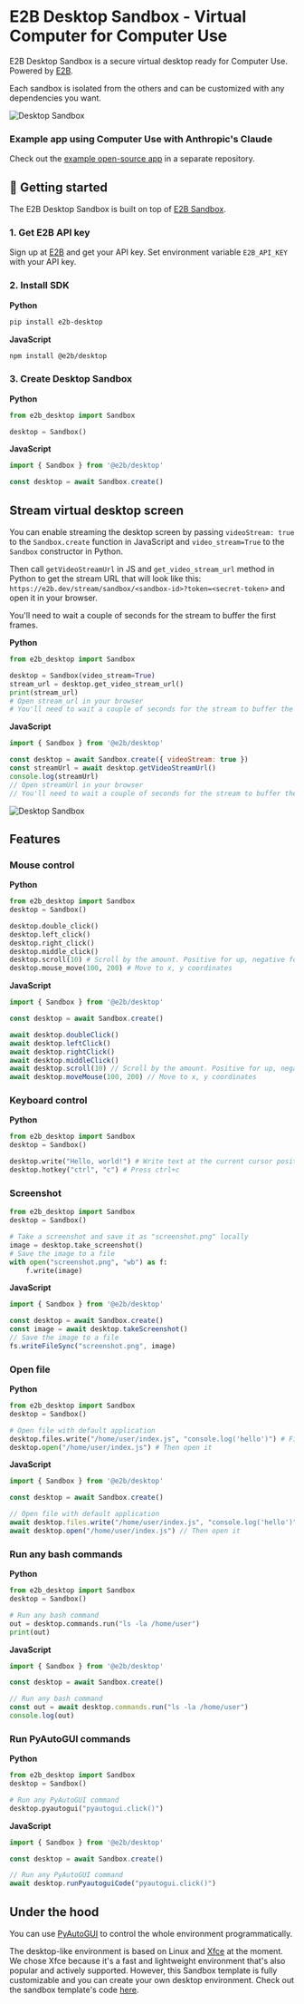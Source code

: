# E2B Desktop Sandbox - Virtual Computer for Computer Use

E2B Desktop Sandbox is a secure virtual desktop ready for Computer Use. Powered by [E2B](https://e2b.dev).

Each sandbox is isolated from the others and can be customized with any dependencies you want.

![Desktop Sandbox](readme-assets/screenshot.png)

### Example app using Computer Use with Anthropic's Claude
Check out the [example open-source app](https://github.com/e2b-dev/secure-computer-use) in a separate repository.


## 🚀 Getting started
The E2B Desktop Sandbox is built on top of [E2B Sandbox](https://e2b.dev/docs).

### 1. Get E2B API key
Sign up at [E2B](https://e2b.dev) and get your API key.
Set environment variable `E2B_API_KEY` with your API key.

### 2. Install SDK
**Python**
```bash
pip install e2b-desktop
```

**JavaScript**
```bash
npm install @e2b/desktop
```

### 3. Create Desktop Sandbox
**Python**
```python
from e2b_desktop import Sandbox

desktop = Sandbox()
```

**JavaScript**
```javascript
import { Sandbox } from '@e2b/desktop'

const desktop = await Sandbox.create()
```

## Stream virtual desktop screen
You can enable streaming the desktop screen by passing `videoStream: true` to the `Sandbox.create` function in JavaScript and `video_stream=True` to the `Sandbox` constructor in Python.

Then call `getVideoStreamUrl` in JS and `get_video_stream_url` method in Python to get the stream URL that will look like this: `https://e2b.dev/stream/sandbox/<sandbox-id>?token=<secret-token>` and open it in your browser.

You'll need to wait a couple of seconds for the stream to buffer the first frames.

**Python**
```python
from e2b_desktop import Sandbox

desktop = Sandbox(video_stream=True)
stream_url = desktop.get_video_stream_url()
print(stream_url)
# Open stream_url in your browser
# You'll need to wait a couple of seconds for the stream to buffer the first frames
```

**JavaScript**
```javascript
import { Sandbox } from '@e2b/desktop'

const desktop = await Sandbox.create({ videoStream: true })
const streamUrl = await desktop.getVideoStreamUrl()
console.log(streamUrl)
// Open streamUrl in your browser
// You'll need to wait a couple of seconds for the stream to buffer the first frames
```

![Desktop Sandbox](readme-assets/video-stream.png)

## Features

### Mouse control

**Python**
```python
from e2b_desktop import Sandbox
desktop = Sandbox()

desktop.double_click()
desktop.left_click()
desktop.right_click()
desktop.middle_click()
desktop.scroll(10) # Scroll by the amount. Positive for up, negative for down.
desktop.mouse_move(100, 200) # Move to x, y coordinates
```

**JavaScript**
```javascript
import { Sandbox } from '@e2b/desktop'

const desktop = await Sandbox.create()

await desktop.doubleClick()
await desktop.leftClick()
await desktop.rightClick()
await desktop.middleClick()
await desktop.scroll(10) // Scroll by the amount. Positive for up, negative for down.
await desktop.moveMouse(100, 200) // Move to x, y coordinates
```

### Keyboard control

**Python**
```python
from e2b_desktop import Sandbox
desktop = Sandbox()

desktop.write("Hello, world!") # Write text at the current cursor position
desktop.hotkey("ctrl", "c") # Press ctrl+c
```

### Screenshot
```python
from e2b_desktop import Sandbox
desktop = Sandbox()

# Take a screenshot and save it as "screenshot.png" locally
image = desktop.take_screenshot()
# Save the image to a file
with open("screenshot.png", "wb") as f:
    f.write(image)
```

**JavaScript**
```javascript
import { Sandbox } from '@e2b/desktop'

const desktop = await Sandbox.create()
const image = await desktop.takeScreenshot()
// Save the image to a file
fs.writeFileSync("screenshot.png", image)
```

### Open file

**Python**
```python
from e2b_desktop import Sandbox
desktop = Sandbox()

# Open file with default application
desktop.files.write("/home/user/index.js", "console.log('hello')") # First create the file
desktop.open("/home/user/index.js") # Then open it
```

**JavaScript**
```javascript
import { Sandbox } from '@e2b/desktop'

const desktop = await Sandbox.create()

// Open file with default application
await desktop.files.write("/home/user/index.js", "console.log('hello')") // First create the file
await desktop.open("/home/user/index.js") // Then open it
```

### Run any bash commands
**Python**
```python
from e2b_desktop import Sandbox
desktop = Sandbox()

# Run any bash command
out = desktop.commands.run("ls -la /home/user")
print(out)
```

**JavaScript**
```javascript
import { Sandbox } from '@e2b/desktop'

const desktop = await Sandbox.create()

// Run any bash command
const out = await desktop.commands.run("ls -la /home/user")
console.log(out)
```

### Run PyAutoGUI commands
**Python**
```python
from e2b_desktop import Sandbox
desktop = Sandbox()

# Run any PyAutoGUI command
desktop.pyautogui("pyautogui.click()")
```

**JavaScript**
```javascript
import { Sandbox } from '@e2b/desktop'

const desktop = await Sandbox.create()

// Run any PyAutoGUI command
await desktop.runPyautoguiCode("pyautogui.click()")
```

<!-- ### Customization
```python
from e2b_desktop import Sandbox
desktop = Sandbox()
``` -->

## Under the hood
You can use [PyAutoGUI](https://pyautogui.readthedocs.io/en/latest/) to control the whole environment programmatically.

The desktop-like environment is based on Linux and [Xfce](https://www.xfce.org/) at the moment. We chose Xfce because it's a fast and lightweight environment that's also popular and actively supported. However, this Sandbox template is fully customizable and you can create your own desktop environment.
Check out the sandbox template's code [here](./template/).

